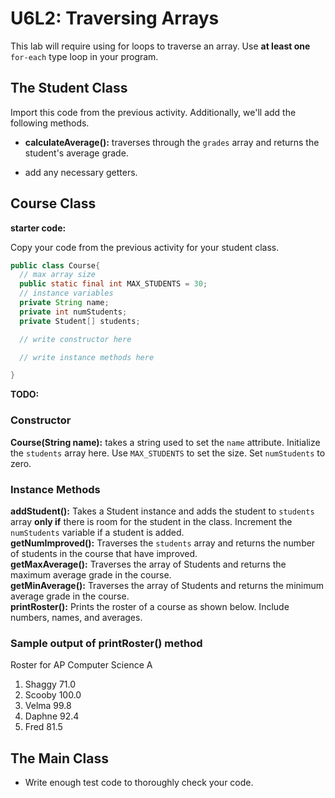# U6L2: Traversing Arrays

This lab will require using for loops to traverse an array. Use **at least one** `for-each` type loop in your program.

## The Student Class

Import this code from the previous activity. Additionally, we'll add the following methods.  

* **calculateAverage():** traverses through the `grades` array and returns the student's average grade.

* add any necessary getters.

## Course Class
**starter code:**  

Copy your code from the previous activity for your student class.

```java
public class Course{
  // max array size
  public static final int MAX_STUDENTS = 30;
  // instance variables
  private String name;
  private int numStudents;
  private Student[] students;

  // write constructor here

  // write instance methods here

}
```
**TODO:**

### Constructor
**Course(String name):** takes a string used to set the `name` attribute. Initialize the `students` array here. Use `MAX_STUDENTS` to set the size. Set `numStudents` to zero.

### Instance Methods
**addStudent():** Takes a Student instance and adds the student to `students` array **only if** there is room for the student in the class. Increment the `numStudents` variable if a student is added.  
**getNumImproved():** Traverses the `students` array and returns the number of students in the course that have improved.  
**getMaxAverage():** Traverses the array of Students and returns the maximum average grade in the course.  
**getMinAverage():** Traverses the array of Students and returns the minimum average grade in the course.  
**printRoster():** Prints the roster of a course as shown below. Include numbers, names, and averages.

### Sample output of printRoster() method
Roster for AP Computer Science A  
1. Shaggy 71.0  
2. Scooby 100.0  
3. Velma 99.8  
4. Daphne 92.4  
5. Fred 81.5  

## The Main Class

* Write enough test code to thoroughly check your code.